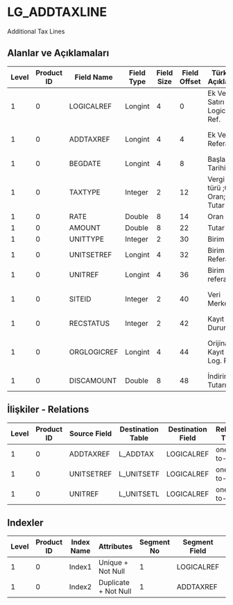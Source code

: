 # LG_ADDTAXLINE

Additional Tax Lines

## Alanlar ve Açıklamaları

| Level | Product ID | Field Name | Field Type | Field Size | Field Offset | Türkçe Açıklama | Expression |
| ----- | ---------- | ---------- | ---------- | ---------- | ------------ | --------------- | ---------- |
| 1 | 0 | LOGICALREF | Longint | 4 | 0 | Ek Vergi Satırı Logical Ref. | Additional Tax Line Logical Reference |
| 1 | 0 | ADDTAXREF | Longint | 4 | 4 | Ek Vergi Referansı | Additional Tax Reference |
| 1 | 0 | BEGDATE | Longint | 4 | 8 | Başlangıç Tarihi | Begin Date |
| 1 | 0 | TAXTYPE | Integer | 2 | 12 | Vergi türü ;0 Oran;1 Tutar | Tax Type ;0 Oran;1 Tutar |
| 1 | 0 | RATE | Double | 8 | 14 | Oran | Rate |
| 1 | 0 | AMOUNT | Double | 8 | 22 | Tutar | Amount |
| 1 | 0 | UNITTYPE | Integer | 2 | 30 | Birim türü | Unit Type |
| 1 | 0 | UNITSETREF | Longint | 4 | 32 | Birim Seti Referansı | Unit Set Reference |
| 1 | 0 | UNITREF | Longint | 4 | 36 | Birim referansı | Unit Reference |
| 1 | 0 | SITEID | Integer | 2 | 40 | Veri Merkezi | Data Processing Site |
| 1 | 0 | RECSTATUS | Integer | 2 | 42 | Kayıt Durumu | Record Status |
| 1 | 0 | ORGLOGICREF | Longint | 4 | 44 | Orijinal Kayıt Log. Ref. | Original Record Logical Reference |
| 1 | 0 | DISCAMOUNT | Double | 8 | 48 | İndirim Tutarı | Discount Amount |

## İlişkiler - Relations

| Level | Product ID | Source Field | Destination Table | Destination Field | Relation Type | Extra Condition |
| ----- | ---------- | ------------ | ---------------- | ---------------- | ------------- | --------------- |
| 1 | 0 | ADDTAXREF | L_ADDTAX | LOGICALREF | one-to-one |  |
| 1 | 0 | UNITSETREF | L_UNITSETF | LOGICALREF | one-to-one |  |
| 1 | 0 | UNITREF | L_UNITSETL | LOGICALREF | one-to-one |  |

## Indexler

| Level | Product ID | Index Name | Attributes | Segment No | Segment Field | Sense |
| ----- | ---------- | ---------- | ---------- | ---------- | ------------- | ----- |
| 1 | 0 | Index1 | Unique + Not Null | 1 | LOGICALREF | Ascending |
| 1 | 0 | Index2 | Duplicate + Not Null | 1 | ADDTAXREF | Ascending |
